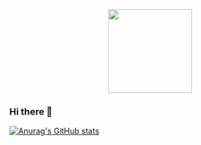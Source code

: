 <div id="header" align="center"><img src="https://media.giphy.com/media/gjrYDwbjnK8x36xZIO/giphy.gif" width="150" /></div>

### Hi there 👋

[![Anurag's GitHub stats](https://github-readme-stats.vercel.app/api?username=Larva-Soup)](https://github.com/anuraghazra/github-readme-stats)

<!--
**Larva-Soup/Larva-Soup** is a ✨ _special_ ✨ repository because its `README.md` (this file) appears on your GitHub profile.

Here are some ideas to get you started:

- 🔭 I’m currently working on ...
- 🌱 I’m currently learning ...
- 👯 I’m looking to collaborate on ...
- 🤔 I’m looking for help with ...
- 💬 Ask me about ...
- 📫 How to reach me: ...
- 😄 Pronouns: ...
- ⚡ Fun fact: ...
-->
